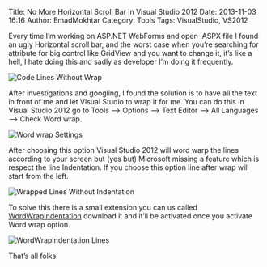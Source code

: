 Title: No More Horizontal Scroll Bar in Visual Studio 2012
Date: 2013-11-03 16:16
Author: EmadMokhtar
Category: Tools
Tags: VisualStudio, VS2012

Every time I’m working on ASP.NET WebForms and open .ASPX file I found an ugly Horizontal scroll bar, and the worst case when you’re searching for attribute for big control like GridView and you want to change it, it’s like a hell, I hate doing this and sadly as developer I’m doing it frequently.

![Code Lines Without Wrap]({filename}/images/0311201340607PM.png)

After investigations and googling, I found the solution is to have all the text in front of me and let Visual Studio to wrap it for me. You can do this In Visual Studio 2012 go to Tools –&gt; Options –&gt; Text Editor –&gt; All Languages –&gt; Check Word wrap.

![Word wrap Settings]({filename}/images/SNAGIT.png)

After choosing this option Visual Studio 2012 will word warp the lines
according to your screen but (yes but) Microsoft missing a feature which
is respect the line Indentation. If you choose this option line after
wrap will start from the left.

![Wrapped Lines Without Indentation]({filename}/images/0311201340025PM.png)

To solve this there is a small extension you can us called [WordWrapIndentation](http://visualstudiogallery.msdn.microsoft.com/a5b5001e-fe7a-4c08-9cf5-96ae5892088a) download it and it’ll be activated once you activate Word wrap option.

![WordWrapIndentation Lines]({filename}/images/0311201340324PM.png)

That’s all folks.
